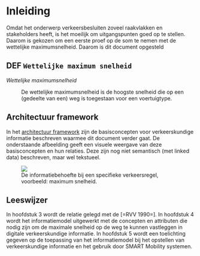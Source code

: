 # Inleiding

Omdat het onderwerp verkeersbesluiten zoveel raakvlakken en stakeholders heeft, is het moeilijk om uitgangspunten goed op te stellen. Daarom is gekozen om een eerste proef op de som te nemen met de wettelijke maximumsnelheid. Daarom is dit document opgesteld


## DEF `Wettelijke maximum snelheid`
<dfn data-lt="Wettelijke maximumsnelheid">Wettelijke maximumsnelheid</dfn>
<dd> De wettelijke maximumsnelheid is de hoogste snelheid die op een (gedeelte van een) weg is toegestaan voor een voertuigtype. </dd>

## Architectuur framework
In het [architectuur framework](https://docs.crow.nl/verkeersborden/framework/) zijn de basisconcepten voor verkeerskundige informatie beschreven waarmee dit document verder gaat. De onderstaande afbeelding geeft een visuele weergave van deze basisconcepten en hun relaties. Deze zijn nog niet semantisch (met linked data) beschreven, maar wel tekstueel.

<figure>
<img src="./hoofdstukken/media/verkeersregel.jpg">
<figcaption>De informatiebehoefte bij een specifieke verkeersregel, voorbeeld: maximum snelheid. </caption>
</figure> 

## Leeswijzer
In hoofdstuk 3 wordt de relatie gelegd met de [=RVV 1990=].
In hoofdstuk 4 wordt het informatiemodel uitgewerkt met de concepten en attributen die nodig zijn om de maximale snelheid op de weg te kunnen vastleggen in digitale verkeerskundige informatie.
In hoofdstuk 5 wordt een toelichting gegeven op de toepassing van het informatiemodel bij het opstellen van verkeerskundige informatie en het gebruik door SMART Mobility systemen.

